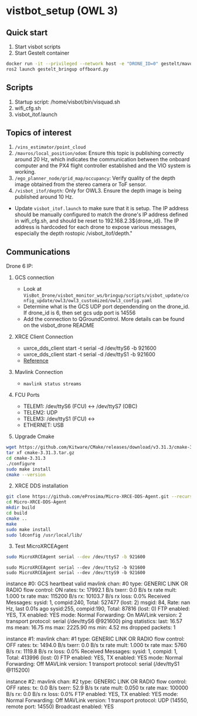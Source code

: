 # vistbot_setup (OWL 3)

## Quick start
1. Start visbot scripts
2. Start Gestelt container
```bash
docker run -it --privileged --network host -e "DRONE_ID=0" gestelt/mavoro:latest
ros2 launch gestelt_bringup offboard.py
```


## Scripts
1. Startup script: /home/visbot/bin/visquad.sh
2. wifi_cfg.sh
2. visbot_itof.launch

## Topics of interest
1. `/vins_estimator/point_cloud`
2. `/mavros/local_position/odom`: Ensure this topic is publishing correctly around 20 Hz, which indicates the communication between the onboard computer and the PX4 flight controller established and the VIO system is working.
3. `/ego_planner_node/grid_map/occupancy`: Verify quality of the depth image obtained from the stereo camera or ToF sensor.
4. `/visbot_itof/depth`: Only for OWL3. Ensure the depth image is being published around 10 Hz.
  - Update `visbot_itof.launch` to make sure that it is setup. The IP address should be manually configured to match the drone's IP address defined in wifi_cfg.sh, and should be reset to 192.168.2.3${drone_id}. The IP address is hardcoded for each drone to expose various messages, especially the depth rostopic /visbot_itof/depth."

## Communications

Drone 6 IP: 

1. GCS connection
    - Look at `VisBot_Drone/visbot_monitor_ws/bringup/scripts/visbot_update/config_update/owl3/owl3_customized/owl3_config.yaml` 
    - Determine what is the GCS UDP port dependending on the drone_id. If drone_id is 6, then set gcs udp port is 14556
    - Add the connection to QGroundControl. More details can be found on the visbot_drone README

2. XRCE Client Connection
    - uxrce_dds_client start -t serial -d /dev/ttyS6 -b 921600
    - uxrce_dds_client start -t serial -d /dev/ttyS1 -b 921600
    - [Reference](https://docs.px4.io/main/en/modules/modules_system.html#uxrce-dds-client)

3. Mavlink Connection
    - `mavlink status streams`

3. FCU Ports
    - TELEM1: /dev/ttyS6 (FCU) <-> /dev/ttyS7 (OBC)
    - TELEM2: UDP 
    - TELEM3: /dev/ttyS1 (FCU) <->
    - ETHERNET: USB








1. Upgrade Cmake
```bash
wget https://github.com/Kitware/CMake/releases/download/v3.31.3/cmake-3.31.3.tar.gz
tar xf cmake-3.31.3.tar.gz
cd cmake-3.31.3
./configure
sudo make install
cmake --version
```

2.  XRCE DDS installation
```bash
git clone https://github.com/eProsima/Micro-XRCE-DDS-Agent.git --recursive -b v2.4.3
cd Micro-XRCE-DDS-Agent
mkdir build
cd build
cmake ..
make
sudo make install
sudo ldconfig /usr/local/lib/
```

3. Test MicroXRCEAgent
```bash
sudo MicroXRCEAgent serial --dev /dev/ttyS7 -b 921600
```

    sudo MicroXRCEAgent serial --dev /dev/ttyS2 -b 921600
    sudo MicroXRCEAgent serial --dev /dev/ttyS9 -b 921600



<!-- 
模块输出的主要 ROS topic：
➢/mavros/imu/data_raw
➢/mavros/local_position/odom: 飞控融合后无人机位置
➢/mavros/state ：PX4 状态
模块主要的输入 ROS topic：
➢/mavros/vision_pose/pose ： VIO 定位信息
➢/mavros/setpoint_raw/local ：目标点
➢/mavros/setpoint_position/local ：目标点
➢/mavros/set_mode ： PX4 状态控制 -->


instance #0:
    GCS heartbeat valid
    mavlink chan: #0
    type:        GENERIC LINK OR RADIO
    flow control: ON
    rates:
      tx: 17992.1 B/s
      txerr: 0.0 B/s
      tx rate mult: 1.000
      tx rate max: 115200 B/s
      rx: 10103.7 B/s
      rx loss: 0.0%
    Received Messages:
      sysid:  1, compid:240, Total: 527477 (lost: 2)
        msgid:   84, Rate:  nan Hz, last 0.01s ago
      sysid:255, compid:190, Total: 87816 (lost: 0)
    FTP enabled: YES, TX enabled: YES
    mode: Normal
    Forwarding: On
    MAVLink version: 2
    transport protocol: serial (/dev/ttyS6 @921600)
    ping statistics:
      last: 16.57 ms
      mean: 16.75 ms
      max: 2225.90 ms
      min: 4.52 ms
      dropped packets: 1

instance #1:
    mavlink chan: #1
    type:        GENERIC LINK OR RADIO
    flow control: OFF
    rates:
      tx: 1494.0 B/s
      txerr: 0.0 B/s
      tx rate mult: 1.000
      tx rate max: 5760 B/s
      rx: 1119.8 B/s
      rx loss: 0.0%
    Received Messages:
      sysid:  1, compid:  1, Total: 413996 (lost: 0)
    FTP enabled: YES, TX enabled: YES
    mode: Normal
    Forwarding: Off
    MAVLink version: 1
    transport protocol: serial (/dev/ttyS1 @115200)

instance #2:
    mavlink chan: #2
    type:        GENERIC LINK OR RADIO
    flow control: OFF
    rates:
      tx: 0.0 B/s
      txerr: 52.9 B/s
      tx rate mult: 0.050
      tx rate max: 100000 B/s
      rx: 0.0 B/s
      rx loss: 0.0%
    FTP enabled: YES, TX enabled: YES
    mode: Normal
    Forwarding: Off
    MAVLink version: 1
    transport protocol: UDP (14550, remote port: 14550)
    Broadcast enabled: YES




    